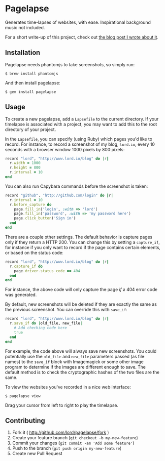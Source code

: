 # Pagelapse

Generates time-lapses of websites, with ease. Inspirational background music not included.

For a short write-up of this project, check out [the blog post I wrote about it](http://lord.io/blog/2014/pagelapse).

## Installation

Pagelapse needs phantomjs to take screenshots, so simply run:

    $ brew install phantomjs

And then install pagelapse:

    $ gem install pagelapse

## Usage

To create a new pagelapse, add a `Lapsefile` to the current directory. If your timelapse is associated with a project, you may want to add this to the root directory of your project.

In the `Lapsefile`, you can specify (using Ruby) which pages you'd like to record. For instance, to record a screenshot of my blog, `lord.io`, every 10 seconds with a browser window 1000 pixels by 800 pixels:

```ruby
record "lord", "http://www.lord.io/blog" do |r|
  r.width = 1000
  r.height = 800
  r.interval = 10
end
```

You can also run Capybara commands before the screenshot is taken:

```ruby
record "github", "http://github.com/login" do |r|
  r.interval = 10
  r.before_capture do
    page.fill_in('login', :with => 'lord')
    page.fill_in('password', :with => 'my password here')
    page.click_button('Sign in')
  end
end
```

There are a couple other settings. The default behavior is capture pages only if they return a HTTP 200. You can change this by setting a `capture_if`, for instance if you only want to record if the page contains certain elements, or based on the status code:

```ruby
record "lord", "http://www.lord.io/blog" do |r|
  r.capture_if do
    page.driver.status_code == 404
  end
end
```

For instance, the above code will only capture the page *if* a 404 error code was generated.

By default, new screenshots will be deleted if they are exactly the same as the previous screenshot. You can override this with `save_if`:

```ruby
record "lord", "http://www.lord.io/blog" do |r|
  r.save_if do |old_file, new_file|
    # Add checking code here
    true
  end
end
```

For example, the code above will always save new screenshots. You could potentially use the `old_file` and `new_file` parameters passed (as file names) to the `save_if` block with Imagemagick or some other image program to determine if the images are different enough to save. The default method is to check the cryptographic hashes of the two files are the same.

To view the websites you've recorded in a nice web interface:

    $ pagelapse view

Drag your cursor from left to right to play the timelapse.

## Contributing

1. Fork it ( <http://github.com/lord/pagelapse/fork> )
2. Create your feature branch (`git checkout -b my-new-feature`)
3. Commit your changes (`git commit -am 'Add some feature'`)
4. Push to the branch (`git push origin my-new-feature`)
5. Create new Pull Request
